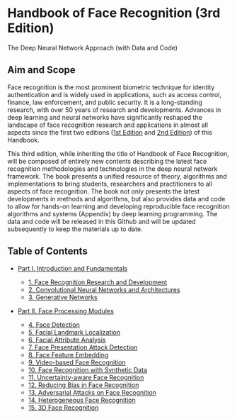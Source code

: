 # Handbook of Face Recognition (3rd Edition) 

The Deep Neural Network Approach (with Data and Code)

## Aim and Scope

Face recognition is the most prominent biometric technique for identity authentication and is widely used in applications, 
such as access control, finance, law enforcement, and public security. 
It is a long-standing research, with over 50 years of research and developments. 
Advances in deep learning and neural networks have significantly reshaped 
the landscape of face recognition research and applications in almost all aspects since the first two editions 
([1st Edition](https://www.springer.com/gp/book/9780387272573) and [2nd Edition](https://www.springer.com/gp/book/9780857299314)) of this Handbook. 

This third edition, while inheriting the title of Handbook of Face Recognition, 
will be composed of entirely new contents describing the latest face recognition methodologies and technologies in the deep neural network framework. 
The book presents a unified resource of theory, algorithms and implementations to bring students, researchers and practitioners 
to all aspects of face recognition. 
The book not only presents the latest developments in methods and algorithms, 
but also provides data and code to allow for hands-on learning and developing reproducible face recognition algorithms and systems (Appendix) by deep learning programming. 
The data and code will be released in this Github and will be updated subsequently to keep the materials up to date. 

## Table of Contents

- [Part I. Introduction and Fundamentals](#)
    * [1. Face Recognition Research and Development](#)
    * [2. Convolutional Neural Networks and Architectures](#)    
    * [3. Generative Networks](#)   

- [Part II.  Face Processing Modules](#)
    * [4. Face Detection](https://github.com/FRHandbook/FRHandbook/tree/main/Detection)
    * [5. Facial Landmark Localization](https://github.com/FRHandbook/FRHandbook/tree/main/LandmarkLocalization)
    * [6. Facial Attribute Analysis](https://github.com/FRHandbook/FRHandbook/tree/main/AttributeAnalysis)
    * [7. Face Presentation Attack Detection](https://github.com/FRHandbook/FRHandbook/tree/main/PresentationAttackDetection)
    * [8. Face Feature Embedding](https://github.com/FRHandbook/FRHandbook/tree/main/FeatureEmbedding)
    * [9. Video-based Face Recognition](https://github.com/FRHandbook/FRHandbook/tree/main/VideoFR)
    * [10. Face Recognition with Synthetic Data](https://github.com/FRHandbook/FRHandbook/tree/main/SyntheticFR)
    * [11. Uncertainty-aware Face Recognition](https://github.com/FRHandbook/FRHandbook/tree/main/UncertaintyawareFR)
    * [12. Reducing Bias in Face Recognition](https://github.com/FRHandbook/FRHandbook/tree/main/DebiasFR)
    * [13. Adversarial Attacks on Face Recognition](https://github.com/FRHandbook/FRHandbook/tree/main/AdversarialAttack)
    * [14. Heterogeneous Face Recognition](https://github.com/FRHandbook/FRHandbook/tree/main/HeterogeneousFR)
    * [15. 3D Face Recognition](https://github.com/FRHandbook/FRHandbook/tree/main/3DFR)
